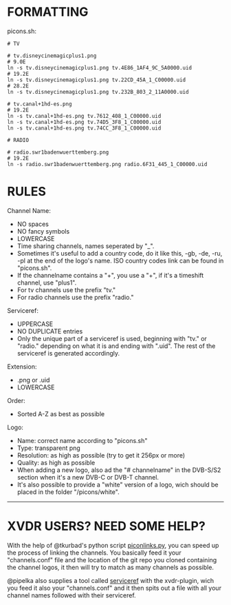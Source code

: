 FORMATTING
==========

picons.sh:

    # TV

    # tv.disneycinemagicplus1.png
    # 9.0E
    ln -s tv.disneycinemagicplus1.png tv.4E86_1AF4_9C_5A0000.uid
    # 19.2E
    ln -s tv.disneycinemagicplus1.png tv.22CD_45A_1_C00000.uid
    # 28.2E
    ln -s tv.disneycinemagicplus1.png tv.232B_803_2_11A0000.uid

    # tv.canal+1hd-es.png
    # 19.2E
    ln -s tv.canal+1hd-es.png tv.7612_408_1_C00000.uid
    ln -s tv.canal+1hd-es.png tv.74D5_3F8_1_C00000.uid
    ln -s tv.canal+1hd-es.png tv.74CC_3F8_1_C00000.uid

    # RADIO

    # radio.swr1badenwuerttemberg.png
    # 19.2E
    ln -s radio.swr1badenwuerttemberg.png radio.6F31_445_1_C00000.uid


RULES
=====

Channel Name:
  * NO spaces
  * NO fancy symbols
  * LOWERCASE
  * Time sharing channels, names seperated by "_".
  * Sometimes it's useful to add a country code, do it like this, -gb, -de, -ru, -pl at the end of the logo's name. ISO country codes link can be found in "picons.sh".
  * If the channelname contains a "+", you use a "+", if it's a timeshift channel, use "plus1".
  * For tv channels use the prefix "tv."
  * For radio channels use the prefix "radio."

Serviceref:
  * UPPERCASE
  * NO DUPLICATE entries
  * Only the unique part of a serviceref is used, beginning with "tv." or "radio." depending on what it is and ending with ".uid". The rest of the serviceref is generated accordingly.

Extension:
  * .png or .uid
  * LOWERCASE

Order:
  * Sorted A-Z as best as possible

Logo:
  * Name: correct name according to "picons.sh"
  * Type: transparent png
  * Resolution: as high as possible (try to get it 256px or more)
  * Quality: as high as possible
  * When adding a new logo, also ad the "# channelname" in the DVB-S/S2 section when it's a new DVB-C or DVB-T channel.
  * It's also possible to provide a "white" version of a logo, wich should be placed in the folder "/picons/white".


* * *

XVDR USERS? NEED SOME HELP?
===========================

With the help of @tkurbad's python script [piconlinks.py](https://github.com/tkurbad/piconscripts#piconscripts), you can speed up the process of linking the channels. You basically feed it your "channels.conf" file and the location of the git repo you cloned containing the channel logos, it then will try to match as many channels as possible.

@pipelka also supplies a tool called [serviceref](https://github.com/pipelka/vdr-plugin-xvdr/tree/master/tools) with the xvdr-plugin, wich you feed it also your "channels.conf" and it then spits out a file with all your channel names followed with their serviceref.

